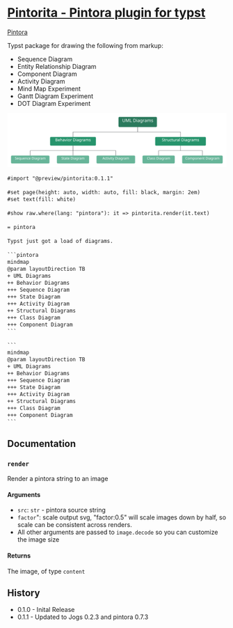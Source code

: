 # [Pintorita - Pintora plugin for typst ](https://github.com/taylorh140/typst-pintora)

[Pintora](https://pintorajs.vercel.app/)

Typst package for drawing the following from markup:
- Sequence Diagram
- Entity Relationship Diagram
- Component Diagram
- Activity Diagram
- Mind Map Experiment
- Gantt Diagram Experiment
- DOT Diagram Experiment

![](pintorita.svg)


````typ
#import "@preview/pintorita:0.1.1"

#set page(height: auto, width: auto, fill: black, margin: 2em)
#set text(fill: white)

#show raw.where(lang: "pintora"): it => pintorita.render(it.text)

= pintora

Typst just got a load of diagrams. 

```pintora
mindmap
@param layoutDirection TB
+ UML Diagrams
++ Behavior Diagrams
+++ Sequence Diagram
+++ State Diagram
+++ Activity Diagram
++ Structural Diagrams
+++ Class Diagram
+++ Component Diagram
```

```
mindmap
@param layoutDirection TB
+ UML Diagrams
++ Behavior Diagrams
+++ Sequence Diagram
+++ State Diagram
+++ Activity Diagram
++ Structural Diagrams
+++ Class Diagram
+++ Component Diagram
```

````


## Documentation

### `render`

Render a pintora string to an image

#### Arguments

* `src`: `str` - pintora source string
* `factor`": scale output svg, "factor:0.5" will scale images down by half, so scale can be consistent across renders.
* All other arguments are passed to `image.decode` so you can customize the image size

#### Returns

The image, of type `content`

## History

* 0.1.0 - Inital Release
* 0.1.1 - Updated to Jogs 0.2.3 and pintora 0.7.3
